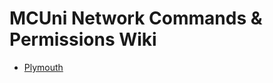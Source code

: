 # MCUni Network Commands & Permissions Wiki
- [Plymouth](https://github.com/MCUniDev/NetworkPermissionsWiki/blob/main/Plymouth/README.md)
